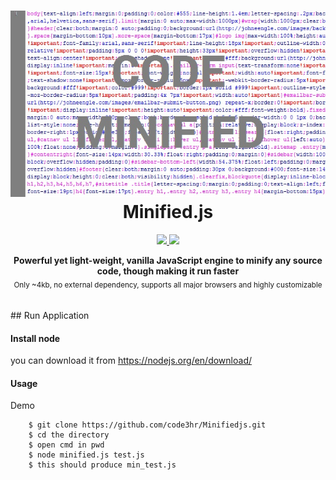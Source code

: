 
<h1 align="center"><img src="./images/code-minified.jpg" /><br> Minified.js</h1>

<p align="center">
  <a href="https://github.com/kamranahmedse/driver.js/blob/master/license">
    <img src="https://img.shields.io/badge/License-MIT-yellow.svg" />
  </a>
  <a href="http://twitter.com/Code3Hr">
    <img src="https://img.shields.io/badge/author-MrCJ-blue.svg" />
  </a>
</p>

<p align="center">
  <b>Powerful yet light-weight, vanilla JavaScript engine to minify any source code, though making it run faster</b></br>
  <sub>Only ~4kb, no external dependency, supports all major browsers and highly customizable <sub>
</p>

<br />
## Run Application

#### Install node
you can download it from https://nodejs.org/en/download/
#### Usage
Demo
```shell
	$ git clone https://github.com/code3hr/Minifiedjs.git
	$ cd the directory
	$ open cmd in pwd 
	$ node minified.js test.js
	$ this should produce min_test.js
```


